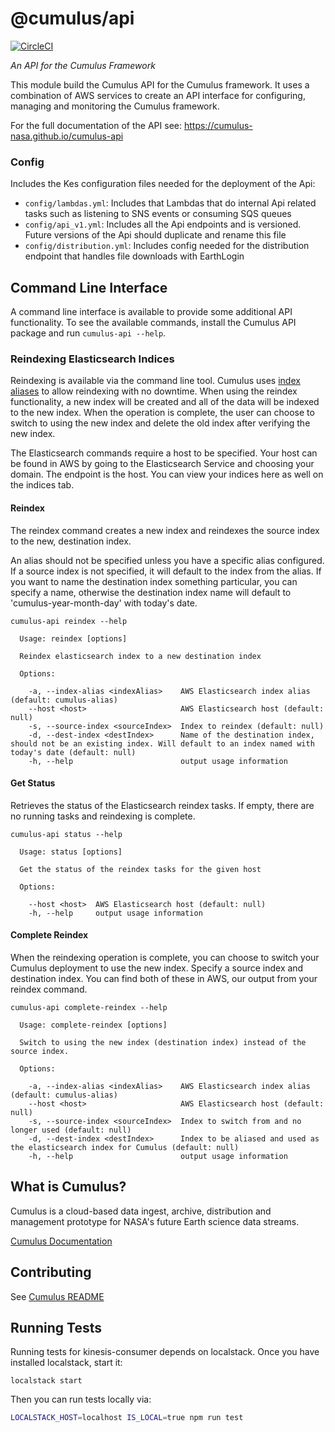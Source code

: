 # @cumulus/api

[![CircleCI](https://circleci.com/gh/cumulus-nasa/cumulus.svg?style=svg)](https://circleci.com/gh/cumulus-nasa/cumulus)

*An API for the Cumulus Framework*

This module build the Cumulus API for the Cumulus framework. It uses a combination of AWS services to create an API interface for configuring, managing and monitoring the Cumulus framework.

For the full documentation of the API see: https://cumulus-nasa.github.io/cumulus-api

### Config
Includes the Kes configuration files needed for the deployment of the Api:
- `config/lambdas.yml`: Includes that Lambdas that do internal Api related tasks such as listening to SNS events or consuming SQS queues
- `config/api_v1.yml`: Includes all the Api endpoints and is versioned. Future versions of the Api should duplicate and rename this file
- `config/distribution.yml`: Includes config needed for the distribution endpoint that handles file downloads with EarthLogin

## Command Line Interface

A command line interface is available to provide some additional API functionality. To see the available commands, install the Cumulus API package and run `cumulus-api --help`.

### Reindexing Elasticsearch Indices

Reindexing is available via the command line tool. Cumulus uses [index aliases](https://www.elastic.co/guide/en/elasticsearch/reference/current/indices-aliases.html) to allow reindexing with no downtime. When using the reindex functionality, a new index will be created and all of the data will be indexed to the new index. When the operation is complete, the user can choose to switch to using the new index and delete the old index after verifying the new index.

The Elasticsearch commands require a host to be specified. Your host can be found in AWS by going to the Elasticsearch Service and choosing your domain. The endpoint is the host. You can view your indices here as well on the indices tab.

#### Reindex

The reindex command creates a new index and reindexes the source index to the new, destination index. 

An alias should not be specified unless you have a specific alias configured. If a source index is not specified, it will default to the index from the alias. If you want to name the destination index something particular, you can specify a name, otherwise the destination index name will default to 'cumulus-year-month-day' with today's date.

```
cumulus-api reindex --help

  Usage: reindex [options]

  Reindex elasticsearch index to a new destination index

  Options:

    -a, --index-alias <indexAlias>    AWS Elasticsearch index alias (default: cumulus-alias)
    --host <host>                     AWS Elasticsearch host (default: null)
    -s, --source-index <sourceIndex>  Index to reindex (default: null)
    -d, --dest-index <destIndex>      Name of the destination index, should not be an existing index. Will default to an index named with today's date (default: null)
    -h, --help                        output usage information
```

#### Get Status

Retrieves the status of the Elasticsearch reindex tasks. If empty, there are no running tasks and reindexing is complete.

```
cumulus-api status --help

  Usage: status [options]

  Get the status of the reindex tasks for the given host

  Options:

    --host <host>  AWS Elasticsearch host (default: null)
    -h, --help     output usage information
```

#### Complete Reindex

When the reindexing operation is complete, you can choose to switch your Cumulus deployment to use the new index. Specify a source index and destination index. You can find both of these in AWS, our output from your reindex command. 

```
cumulus-api complete-reindex --help

  Usage: complete-reindex [options]

  Switch to using the new index (destination index) instead of the source index.

  Options:

    -a, --index-alias <indexAlias>    AWS Elasticsearch index alias (default: cumulus-alias)
    --host <host>                     AWS Elasticsearch host (default: null)
    -s, --source-index <sourceIndex>  Index to switch from and no longer used (default: null)
    -d, --dest-index <destIndex>      Index to be aliased and used as the elasticsearch index for Cumulus (default: null)
    -h, --help                        output usage information
```

## What is Cumulus?

Cumulus is a cloud-based data ingest, archive, distribution and management prototype for NASA's future Earth science data streams.

[Cumulus Documentation](https://cumulus-nasa.github.io/)

## Contributing

See [Cumulus README](https://github.com/cumulus-nasa/cumulus/blob/master/README.md#installing-and-deploying)

## Running Tests

Running tests for kinesis-consumer depends on localstack. Once you have installed localstack, start it:

```
localstack start
```

Then you can run tests locally via:

```bash
LOCALSTACK_HOST=localhost IS_LOCAL=true npm run test
```
